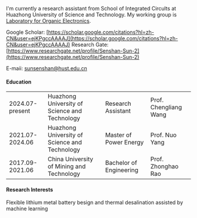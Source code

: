 
I'm currently a research assistant from School of Integrated Circults at Huazhong University of Science and Technology. My working group is [Laboratory for Organic Electronics](http://flexbatt.oei.hust.edu.cn/index.htm).

Google Scholar: [https://scholar.google.com/citations?hl=zh-CN&user=ejKPgccAAAAJ](https://scholar.google.com/citations?hl=zh-CN&user=ejKPgccAAAAJ)
Research Gate: [https://www.researchgate.net/profile/Senshan-Sun-2](https://www.researchgate.net/profile/Senshan-Sun-2)  

E-maii: [sunsenshan@hust.edu.cn](mailto:sunsenshan@hust.edu.cn)

#### Education

<style>
  table {
    border: none;
    width: 100%;
  }
  td, th {
     border: none;
  }
</style>
<table>
<tr>
  <td>2024.07-present</td>
  <td>Huazhong University of Science and Technology</td>
  <td>Research Assistant</td>
  <td>Prof. Chengliang Wang</td>
</tr>
<tr>
  <td>2021.07-2024.06</td>
  <td>Huazhong University of Science and Technology</td>
  <td>Master of Power Energy</td>
  <td>Prof. Nuo Yang</td>
</tr>
<tr>
  <td>2017.09-2021.06</td>
  <td>China University of Mining and Technology</td>
  <td>Bachelor of Engineering</td>
  <td>Prof. Zhonghao Rao</td>
</tr>
</table>

#### Research Interests
Flexible lithium metal battery besign and thermal desalination assisted by machine learning

